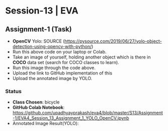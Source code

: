 # Session-13 | EVA
## Assignment-1 (Task)
- **OpenCV** Yolo: SOURCE (https://pysource.com/2019/06/27/yolo-object-detection-using-opencv-with-python/)
- Run this above code on your laptop or Colab. 
- Take an image of yourself, holding another object which is there in **COCO** data set (search for COCO classes to learn). 
- Run this image through the code above. 
- Upload the link to GitHub implementation of this
- Upload the annotated image by YOLO.

### Status
- **Class Chosen**: bicycle
- **GitHub Colab Notebook**: https://github.com/upadhyayprakash/eva4/blob/master/S13/Assignment-1/EVA4_Session_13_Assignment_1_YOLO_OpenCV.ipynb
- Annotated Image Result(YOLO): 

